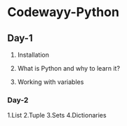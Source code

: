 # Codewayy-Python

## Day-1

1. Installation

2. What is Python and why to learn it?

3. Working with variables

### Day-2

1.List
2.Tuple
3.Sets
4.Dictionaries
